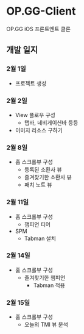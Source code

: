 # OP.GG-Client
OP.GG iOS 프론트엔트 클론

## 개발 일지


### 2월 1일
- 프로젝트 생성

### 2월 2일
- View 플로우 구성
    - 탭바, 네비게이션바 등등
- 이미지 리소스 구하기
    
### 2월 8일
- 홈 스크롤뷰 구성
    - 등록된 소환사 뷰
    - 즐겨찾기한 소환사 뷰
    - 패치 노트 뷰

### 2월 11일
- 홈 스크롤뷰 구성
    - 챔피언 티어
- SPM
    - Tabman 설치
    
### 2월 14일
- 홈 스크롤뷰 구성
    - 즐겨찾기한 챔피언
        - Tabman 적용

### 2월 15일
- 홈 스크롤뷰 구성
    - 오늘의 TMI 뷰 분석
